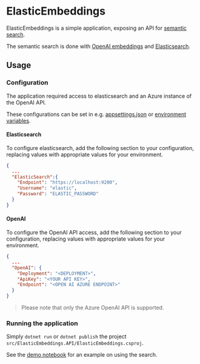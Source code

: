# ElasticEmbeddings

ElasticEmbeddings is a simple application, exposing an API for [semantic search](https://www.elastic.co/what-is/semantic-search).

The semantic search is done with [OpenAI embeddings](https://platform.openai.com/docs/guides/embeddings) and [Elasticsearch](https://www.elastic.co/guide/en/elasticsearch/reference/current/semantic-search.html).

## Usage

### Configuration

The application required access to elasticsearch and an Azure instance of the OpenAI API.

These configurations can be set in e.g. [appsettings.json](https://learn.microsoft.com/en-us/aspnet/core/fundamentals/configuration/?view=aspnetcore-8.0#appsettingsjson) or [environment variables](https://learn.microsoft.com/en-us/aspnet/core/fundamentals/configuration/?view=aspnetcore-8.0#non-prefixed-environment-variables).

#### Elasticsearch

To configure elasticsearch, add the following section to your configuration, replacing values with appropriate values for your environment.

```json
{
  ...
  "ElasticSearch":{
    "Endpoint": "https://localhost:9200",
    "Username": "elastic",
    "Password": "ELASTIC_PASSWORD"
  }
}
```

#### OpenAI

To configure the OpenAI API access, add the following section to your configuration, replacing values with appropriate values for your environment.

```json
{
  ...
  "OpenAI": {
    "Deployment": "<DEPLOYMENT>",
    "ApiKey": "<YOUR API KEY>",
    "Endpoint": "<OPEN AI AZURE ENDPOINT>"
  }
}  
```

> Please note that only the Azure OpenAI API is supported.

### Running the application

Simply `dotnet run` or `dotnet publish` the project `src/ElasticEmbeddings.API/ElasticEmbeddings.csproj`.

See the [demo notebook](./demo.ipynb) for an example on using the search.

